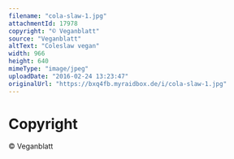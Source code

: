```yaml
---
filename: "cola-slaw-1.jpg"
attachmentId: 17978
copyright: "© Veganblatt"
source: "Veganblatt"
altText: "Coleslaw vegan"
width: 966
height: 640
mimeType: "image/jpeg"
uploadDate: "2016-02-24 13:23:47"
originalUrl: "https://bxq4fb.myraidbox.de/i/cola-slaw-1.jpg"
---
```


# Copyright

© Veganblatt

